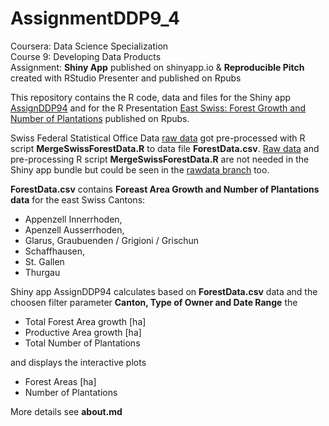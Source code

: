 # AssignmentDDP9_4
  
Coursera:   Data Science Specialization  
Course 9:   Developing Data Products  
Assignment: **Shiny App** published on shinyapp.io & **Reproducible Pitch** created with RStudio Presenter and published on Rpubs
  
This repository contains the R code, data and files for the Shiny app [AssignDDP94](https://mhunkeler.shinyapps.io/assignddp94/) and for the R Presentation [East Swiss: Forest Growth and Number of Plantations](http://www.rpubs.com/mhunkeler) published on Rpubs.
  
Swiss Federal Statistical Office Data [raw data](https://github.com/monika66/AssignmentDDP9_4/tree/rawdata) got pre-processed with R script **MergeSwissForestData.R** to data file **ForestData.csv**. [Raw data](https://github.com/monika66/AssignmentDDP9_4/tree/rawdata) and pre-processing R script **MergeSwissForestData.R** are not needed in the Shiny app bundle but could be seen in the [rawdata branch](https://github.com/monika66/AssignmentDDP9_4/tree/rawdata) too.

**ForestData.csv** contains **Foreast Area Growth and Number of Plantations data** for the east Swiss Cantons:  
- Appenzell Innerrhoden, 
- Apenzell Ausserrhoden, 
- Glarus, Graubuenden / Grigioni / Grischun
- Schaffhausen, 
- St. Gallen
- Thurgau

Shiny app AssignDDP94 calculates based on **ForestData.csv** data and the choosen filter parameter **Canton, Type of Owner and Date Range** the  
- Total Forest Area growth [ha]  
- Productive Area growth [ha]  
- Total Number of Plantations   
  
and displays the interactive plots  
- Forest Areas [ha]  
- Number of Plantations  
  
More details see **about.md** 
  

 

